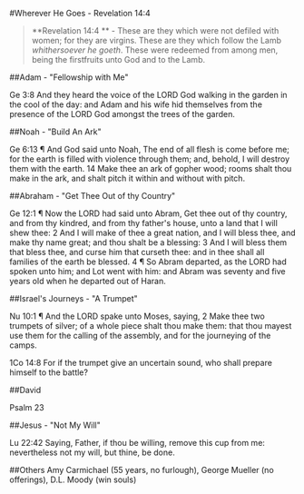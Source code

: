 #Wherever He Goes - Revelation 14:4

> **Revelation 14:4 ** - These are they which were not defiled with women; for they are virgins. These are they which follow the Lamb *whithersoever he goeth*. These were redeemed from among men, being the firstfruits unto God and to the Lamb.

##Adam  - "Fellowship with Me"

Ge 3:8 And they heard the voice of the LORD God walking in the garden in the cool of the day: and Adam and his wife hid themselves from the presence of the LORD God amongst the trees of the garden.


##Noah - "Build An Ark"

Ge 6:13 ¶ And God said unto Noah, The end of all flesh is come before me; for the earth is filled with violence through them; and, behold, I will destroy them with the earth. 14 Make thee an ark of gopher wood; rooms shalt thou make in the ark, and shalt pitch it within and without with pitch.

##Abraham - "Get Thee Out of thy Country"

Ge 12:1 ¶ Now the LORD had said unto Abram, Get thee out of thy country, and from thy kindred, and from thy father's house, unto a land that I will shew thee:
 2 And I will make of thee a great nation, and I will bless thee, and make thy name great; and thou shalt be a blessing:
 3 And I will bless them that bless thee, and curse him that curseth thee: and in thee shall all families of the earth be blessed.
 4 ¶ So Abram departed, as the LORD had spoken unto him; and Lot went with him: and Abram was seventy and five years old when he departed out of Haran.

##Israel's Journeys - "A Trumpet"

Nu 10:1 ¶ And the LORD spake unto Moses, saying,
 2 Make thee two trumpets of silver; of a whole piece shalt thou make them: that thou mayest use them for the calling of the assembly, and for the journeying of the camps.

1Co 14:8 For if the trumpet give an uncertain sound, who shall prepare himself to the battle?

##David 

Psalm 23

##Jesus - "Not My Will"

Lu 22:42 Saying, Father, if thou be willing, remove this cup from me: nevertheless not my will, but thine, be done.

##Others
Amy Carmichael (55 years, no furlough), George Mueller (no offerings), D.L. Moody (win souls)